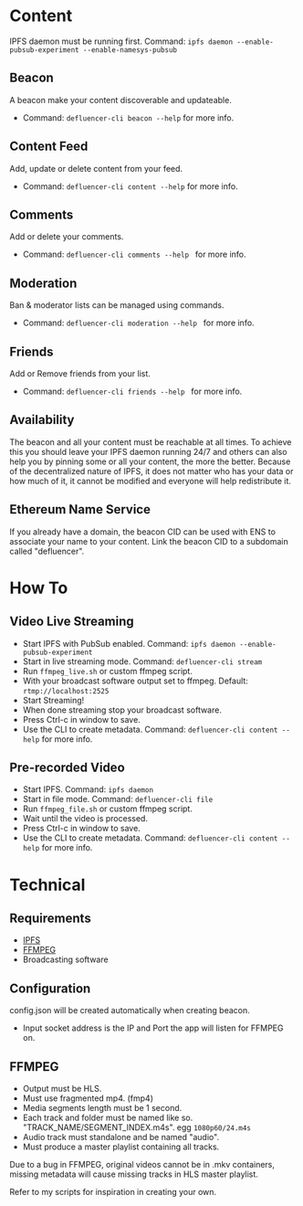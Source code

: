 # Content
IPFS daemon must be running first. Command: ```ipfs daemon --enable-pubsub-experiment --enable-namesys-pubsub```

## Beacon
A beacon make your content discoverable and updateable.
- Command: ```defluencer-cli beacon --help``` for more info.

## Content Feed
Add, update or delete content from your feed.
- Command: ```defluencer-cli content --help``` for more info.

## Comments
Add or delete your comments.
- Command: ```defluencer-cli comments --help ``` for more info.

## Moderation
Ban & moderator lists can be managed using commands.
- Command: ```defluencer-cli moderation --help ``` for more info.

## Friends
Add or Remove friends from your list.
- Command: ```defluencer-cli friends --help ``` for more info.

## Availability
The beacon and all your content must be reachable at all times. To achieve this you should leave your IPFS daemon running 24/7 and others can also help you by pinning some or all your content, the more the better. Because of the decentralized nature of IPFS, it does not matter who has your data or how much of it, it cannot be modified and everyone will help redistribute it.

## Ethereum Name Service
If you already have a domain, the beacon CID can be used with ENS to associate your name to your content. Link the beacon CID to a subdomain called "defluencer".

# How To

## Video Live Streaming
- Start IPFS with PubSub enabled. Command: ```ipfs daemon --enable-pubsub-experiment```
- Start in live streaming mode. Command: ```defluencer-cli stream```
- Run ```ffmpeg_live.sh``` or custom ffmpeg script.
- With your broadcast software output set to ffmpeg. Default: ```rtmp://localhost:2525```
- Start Streaming!
- When done streaming stop your broadcast software.
- Press Ctrl-c in window to save.
- Use the CLI to create metadata. Command: ```defluencer-cli content --help``` for more info.

## Pre-recorded Video
- Start IPFS. Command: ```ipfs daemon```
- Start in file mode. Command: ```defluencer-cli file```
- Run ```ffmpeg_file.sh``` or custom ffmpeg script.
- Wait until the video is processed.
- Press Ctrl-c in window to save.
- Use the CLI to create metadata. Command: ```defluencer-cli content --help``` for more info.

# Technical

## Requirements
- [IPFS](https://docs.ipfs.io/install/command-line/#package-managers)
- [FFMPEG](https://ffmpeg.org/)
- Broadcasting software

## Configuration
config.json will be created automatically when creating beacon.
- Input socket address is the IP and Port the app will listen for FFMPEG on.

## FFMPEG
- Output must be HLS.
- Must use fragmented mp4. (fmp4)
- Media segments length must be 1 second.
- Each track and folder must be named like so. "TRACK_NAME/SEGMENT_INDEX.m4s". egg ```1080p60/24.m4s```
- Audio track must standalone and be named "audio".
- Must produce a master playlist containing all tracks.

Due to a bug in FFMPEG, original videos cannot be in .mkv containers, missing metadata will cause missing tracks in HLS master playlist.

Refer to my scripts for inspiration in creating your own.